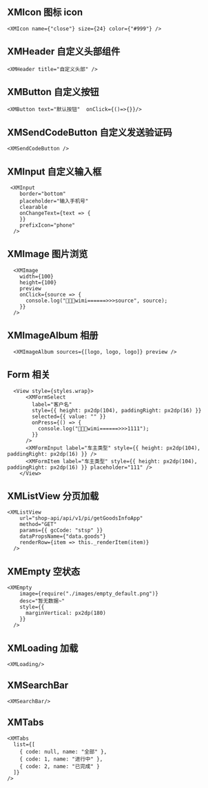 <!--
 * @Author: wangtao
 * @Date: 2022-04-26 14:07:06
 * @LastEditors: 汪滔
 * @LastEditTime: 2022-04-30 12:10:11
 * @Description: file content
-->

## XMIcon 图标 icon

```
<XMIcon name={"close"} size={24} color={"#999"} />
```

## XMHeader 自定义头部组件

```
<XMHeader title="自定义头部" />
```

## XMButton 自定义按钮

```
<XMButton text="默认按钮"  onClick={()=>{}}/>
```

## XMSendCodeButton 自定义发送验证码

```
<XMSendCodeButton />
```

## XMInput 自定义输入框

```
 <XMInput
    border="bottom"
    placeholder="输入手机号"
    clearable
    onChangeText={text => {
    }}
    prefixIcon="phone"
  />
```

## XMImage 图片浏览

```
  <XMImage
    width={100}
    height={100}
    preview
    onClick={source => {
      console.log("🚀🚀🚀wimi======>>>source", source);
    }}
  />
```

## XMImageAlbum 相册

```
  <XMImageAlbum sources={[logo, logo, logo]} preview />
```

## Form 相关

```
  <View style={styles.wrap}>
      <XMFormSelect
        label="客户名"
        style={{ height: px2dp(104), paddingRight: px2dp(16) }}
        selected={{ value: "" }}
        onPress={() => {
          console.log("🚀🚀🚀wimi======>>>1111");
        }}
      />
      <XMFormInput label="车主类型" style={{ height: px2dp(104), paddingRight: px2dp(16) }} />
      <XMFormItem label="车主类型" style={{ height: px2dp(104), paddingRight: px2dp(16) }} placeholder="111" />
    </View>
```

## XMListView 分页加载

```
<XMListView
    url="shop-api/api/v1/pi/getGoodsInfoApp"
    method="GET"
    params={{ gcCode: "stsp" }}
    dataPropsName={"data.goods"}
    renderRow={item => this._renderItem(item)}
  />
```

## XMEmpty 空状态

```
<XMEmpty
    image={require("./images/empty_default.png")}
    desc="暂无数据~"
    style={{
      marginVertical: px2dp(180)
    }}
  />
```

## XMLoading 加载

```
<XMLoading/>
```

## XMSearchBar

```
<XMSearchBar/>
```

## XMTabs

```
<XMTabs
  list={[
    { code: null, name: "全部" },
    { code: 1, name: "进行中" },
    { code: 2, name: "已完成" }
  ]}
/>
```
